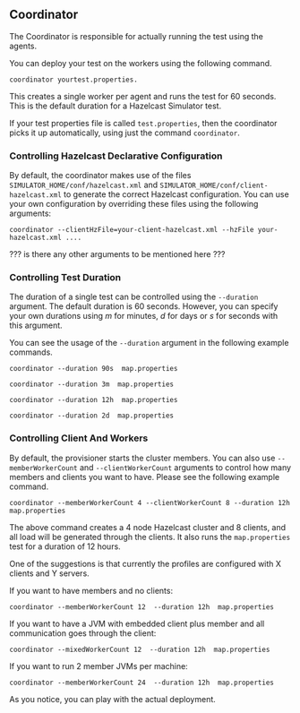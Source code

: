 

## Coordinator

The Coordinator is responsible for actually running the test using the agents.

You can deploy your test on the workers using the following command.

```
coordinator yourtest.properties.
```

This creates a single worker per agent and runs the test for 60 seconds. This is the default duration for a Hazelcast Simulator test.

If your test properties file is called `test.properties`, then the coordinator picks it up automatically, using just the command `coordinator`.


### Controlling Hazelcast Declarative Configuration

By default, the coordinator makes use of the files `SIMULATOR_HOME/conf/hazelcast.xml` and `SIMULATOR_HOME/conf/client-hazelcast.xml`
to generate the correct Hazelcast configuration. You can use your own configuration by overriding these files using the following arguments:

```
coordinator --clientHzFile=your-client-hazelcast.xml --hzFile your-hazelcast.xml ....
```

??? is there any other arguments to be mentioned here ???


### Controlling Test Duration

The duration of a single test can be controlled using the `--duration` argument. The default duration is 60 seconds. However, you can specify your own durations using *m* for minutes, *d* for days or *s* for seconds with this argument.

You can see the usage of the `--duration` argument in the following example commands.

```
coordinator --duration 90s  map.properties
```

```
coordinator --duration 3m  map.properties
```

```
coordinator --duration 12h  map.properties
```

```
coordinator --duration 2d  map.properties
```

### Controlling Client And Workers

By default, the provisioner starts the cluster members. You can also use `--memberWorkerCount` and `--clientWorkerCount` arguments to control how many members and clients you want to have. Please see the following example command.  

```
coordinator --memberWorkerCount 4 --clientWorkerCount 8 --duration 12h  map.properties
```

The above command creates a 4 node Hazelcast cluster and 8 clients, and all load will be generated through the clients. It also runs the `map.properties` test for a duration of 12 hours. 

One of the suggestions is that currently the profiles are configured with X clients and Y servers.

If you want to have members and no clients:

```
coordinator --memberWorkerCount 12  --duration 12h  map.properties
```

If you want to have a JVM with embedded client plus member and all communication goes through the client:

```
coordinator --mixedWorkerCount 12  --duration 12h  map.properties
```

If you want to run 2 member JVMs per machine:

```
coordinator --memberWorkerCount 24  --duration 12h  map.properties
```

As you notice, you can play with the actual deployment.